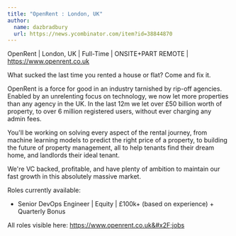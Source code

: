 ```yaml
---
title: "OpenRent : London, UK"
author:
  name: dazbradbury
  url: https://news.ycombinator.com/item?id=38844870
---
```

OpenRent | London, UK | Full-Time | ONSITE+PART REMOTE | <a href="https:&#x2F;&#x2F;www.openrent.co.uk" rel="nofollow">https:&#x2F;&#x2F;www.openrent.co.uk</a>

What sucked the last time you rented a house or flat? Come and fix it.

OpenRent is a force for good in an industry tarnished by rip-off agencies. Enabled by an unrelenting focus on technology, we now let more properties than any agency in the UK. In the last 12m we let over £50 billion worth of property, to over 6 million registered users, without ever charging any admin fees.

You&#x27;ll be working on solving every aspect of the rental journey, from machine learning models to predict the right price of a property, to building the future of property management, all to help tenants find their dream home, and landlords their ideal tenant.

We&#x27;re VC backed, profitable, and have plenty of ambition to maintain our fast growth in this absolutely massive market.

Roles currently available:

- Senior DevOps Engineer | Equity | £100k+ (based on experience) + Quarterly Bonus

All roles visible here: <a href="https:&#x2F;&#x2F;www.openrent.co.uk&#x2F;jobs" rel="nofollow">https:&#x2F;&#x2F;www.openrent.co.uk&#x2F;jobs</a>
